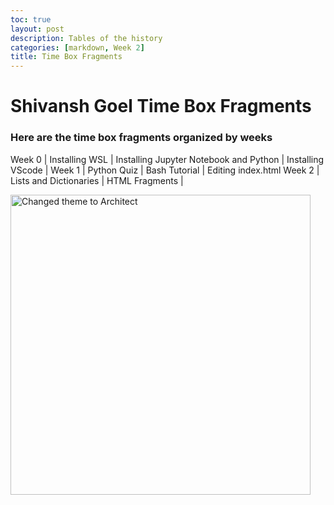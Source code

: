 ```yaml
---
toc: true
layout: post
description: Tables of the history
categories: [markdown, Week 2]
title: Time Box Fragments
---
```


# Shivansh Goel Time Box Fragments

### Here are the time box fragments organized by weeks

Week 0 | Installing WSL  | Installing Jupyter Notebook and Python | Installing VScode | 
Week 1 | Python Quiz       | Bash Tutorial |  Editing index.html
Week 2 | Lists and Dictionaries  | HTML Fragments | 

<img src='{{ "/images/Pythoncodingpic" | relative_url }}' width='480' alt='Changed theme to Architect'>
